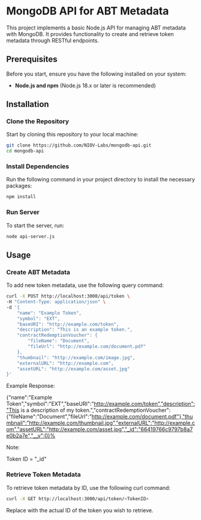 # MongoDB API for ABT Metadata

This project implements a basic Node.js API for managing ABT metadata with MongoDB. It provides functionality to create and retrieve token metadata through RESTful endpoints.

## Prerequisites

Before you start, ensure you have the following installed on your system:

- **Node.js and npm** (Node.js 18.x or later is recommended)

## Installation

### Clone the Repository

Start by cloning this repository to your local machine:

```bash
git clone https://github.com/NIOV-Labs/mongodb-api.git
cd mongodb-api
```

### Install Dependencies

Run the following command in your project directory to install the necessary packages:

```bash
npm install
```

### Run Server

To start the server, run:

```bash
node api-server.js
```

## Usage

### Create ABT Metadata

To add new token metadata, use the following query command:

```bash
curl -X POST http://localhost:3000/api/token \
-H "Content-Type: application/json" \
-d '{
    "name": "Example Token",
    "symbol": "EXT",
    "baseURI": "http://example.com/token",
    "description": "This is an example token.",
    "contractRedemptionVoucher": {
        "fileName": "Document",
        "fileUrl": "http://example.com/document.pdf"
    },
    "thumbnail": "http://example.com/image.jpg",
    "externalURL": "http://example.com",
    "assetURL": "http://example.com/asset.jpg"
}'
```

Example Response:

{"name":"Example Token","symbol":"EXT","baseURI":"http://example.com/token","description":"This is a description of my token.","contractRedemptionVoucher":{"fileName":"Document","fileUrl":"http://example.com/document.pdf"},"thumbnail":"http://example.com/thumbnail.jpg","externalURL":"http://example.com","assetURL":"http://example.com/asset.jpg","_id":"66419766c9797b8a7e0b2a7e","__v":0}%  

Note:

Token ID = "_id"

### Retrieve Token Metadata

To retrieve token metadata by ID, use the following curl command:

```bash
curl -X GET http://localhost:3000/api/token/<TokenID>
```
Replace <TokenID> with the actual ID of the token you wish to retrieve.